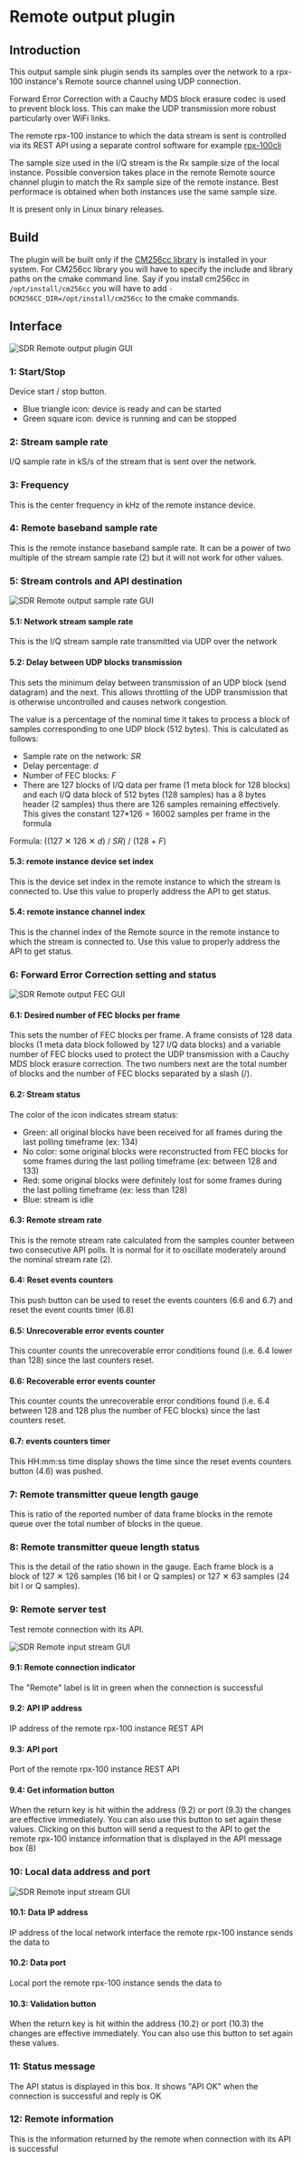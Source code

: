 <h1>Remote output plugin</h1>

<h2>Introduction</h2>

This output sample sink plugin sends its samples over the network to a rpx-100 instance's Remote source channel using UDP connection.

Forward Error Correction with a Cauchy MDS block erasure codec is used to prevent block loss. This can make the UDP transmission more robust particularly over WiFi links.

The remote rpx-100 instance to which the data stream is sent is controlled via its REST API using a separate control software for example [rpx-100cli](https://github.com/f4exb/rpx-100cli)

The sample size used in the I/Q stream is the Rx sample size of the local instance. Possible conversion takes place in the remote Remote source channel plugin to match the Rx sample size of the remote instance. Best performace is obtained when both instances use the same sample size.

It is present only in Linux binary releases.

<h2>Build</h2>

The plugin will be built only if the [CM256cc library](https://github.com/f4exb/cm256cc) is installed in your system. For CM256cc library you will have to specify the include and library paths on the cmake command line. Say if you install cm256cc in `/opt/install/cm256cc` you will have to add `-DCM256CC_DIR=/opt/install/cm256cc` to the cmake commands.

<h2>Interface</h2>

![SDR Remote output plugin GUI](../../../doc/img/RemoteOutput_plugin.png)

<h3>1: Start/Stop</h3>

Device start / stop button.

  - Blue triangle icon: device is ready and can be started
  - Green square icon: device is running and can be stopped

<h3>2: Stream sample rate</h3>

I/Q sample rate in kS/s of the stream that is sent over the network.

<h3>3: Frequency</h3>

This is the center frequency in kHz of the remote instance device.

<h3>4: Remote baseband sample rate</h3>

This is the remote instance baseband sample rate. It can be a power of two multiple of the stream sample rate (2) but it will not work for other values.

<h3>5: Stream controls and API destination</h3>

![SDR Remote output sample rate GUI](../../../doc/img/RemoteOutput_plugin_05.png)

<h4>5.1: Network stream sample rate</h4>

This is the I/Q stream sample rate transmitted via UDP over the network

<h4>5.2: Delay between UDP blocks transmission</h4>

This sets the minimum delay between transmission of an UDP block (send datagram) and the next. This allows throttling of the UDP transmission that is otherwise uncontrolled and causes network congestion.

The value is a percentage of the nominal time it takes to process a block of samples corresponding to one UDP block (512 bytes). This is calculated as follows:

  - Sample rate on the network: _SR_
  - Delay percentage: _d_
  - Number of FEC blocks: _F_
  - There are 127 blocks of I/Q data per frame (1 meta block for 128 blocks) and each I/Q data block of 512 bytes (128 samples) has a 8 bytes header (2 samples) thus there are 126 samples remaining effectively. This gives the constant 127*126 = 16002 samples per frame in the formula

Formula: ((127 &#x2715; 126 &#x2715; _d_) / _SR_) / (128 + _F_)

<h4>5.3: remote instance device set index</h4>

This is the device set index in the remote instance to which the stream is connected to. Use this value to properly address the API to get status.

<h4>5.4: remote instance channel index</h4>

This is the channel index of the Remote source in the remote instance to which the stream is connected to. Use this value to properly address the API to get status.

<h3>6: Forward Error Correction setting and status</h3>

![SDR Remote output FEC GUI](../../../doc/img/RemoteOutput_plugin_06.png)

<h4>6.1: Desired number of FEC blocks per frame</h4>

This sets the number of FEC blocks per frame. A frame consists of 128 data blocks (1 meta data block followed by 127 I/Q data blocks) and a variable number of FEC blocks used to protect the UDP transmission with a Cauchy MDS block erasure correction. The two numbers next are the total number of blocks and the number of FEC blocks separated by a slash (/).

<h4>6.2: Stream status</h4>

The color of the icon indicates stream status:

  - Green: all original blocks have been received for all frames during the last polling timeframe (ex: 134)
  - No color: some original blocks were reconstructed from FEC blocks for some frames during the last polling timeframe (ex: between 128 and 133)
  - Red: some original blocks were definitely lost for some frames during the last polling timeframe (ex: less than 128)
  - Blue: stream is idle

<h4>6.3: Remote stream rate</h4>

This is the remote stream rate calculated from the samples counter between two consecutive API polls. It is normal for it to oscillate moderately around the nominal stream rate (2).

<h4>6.4: Reset events counters</h4>

This push button can be used to reset the events counters (6.6 and 6.7) and reset the event counts timer (6.8)

<h4>6.5: Unrecoverable error events counter</h4>

This counter counts the unrecoverable error conditions found (i.e. 6.4 lower than 128) since the last counters reset.

<h4>6.6: Recoverable error events counter</h4>

This counter counts the unrecoverable error conditions found (i.e. 6.4 between 128 and 128 plus the number of FEC blocks) since the last counters reset.

<h4>6.7: events counters timer</h4>

This HH:mm:ss time display shows the time since the reset events counters button (4.6) was pushed.

<h3>7: Remote transmitter queue length gauge</h3>

This is ratio of the reported number of data frame blocks in the remote queue over the total number of blocks in the queue.

<h3>8: Remote transmitter queue length status</h3>

This is the detail of the ratio shown in the gauge. Each frame block is a block of 127 &#x2715; 126 samples (16 bit I or Q samples) or 127 &#x2715; 63 samples (24 bit I or Q samples).

<h3>9: Remote server test</h3>

Test remote connection with its API.

![SDR Remote input stream GUI](../../../doc/img/RemoteInput_plugin_05.png)

<h4>9.1: Remote connection indicator</h4>

The "Remote" label is lit in green when the connection is successful

<h4>9.2: API IP address</h4>

IP address of the remote rpx-100 instance REST API

<h4>9.3: API port</h4>

Port of the remote rpx-100 instance REST API

<h4>9.4: Get information button</h4>

When the return key is hit within the address (9.2) or port (9.3) the changes are effective immediately. You can also use this button to set again these values. Clicking on this button will send a request to the API to get the remote rpx-100 instance information that is displayed in the API message box (8)

<h3>10: Local data address and port</h3>

![SDR Remote input stream GUI](../../../doc/img/RemoteInput_plugin_06.png)

<h4>10.1: Data IP address</h4>

IP address of the local network interface the remote rpx-100 instance sends the data to

<h4>10.2: Data port</h4>

Local port the remote rpx-100 instance sends the data to

<h4>10.3: Validation button</h4>

When the return key is hit within the address (10.2) or port (10.3) the changes are effective immediately. You can also use this button to set again these values.

<h3>11: Status message</h3>

The API status is displayed in this box. It shows "API OK" when the connection is successful and reply is OK

<h3>12: Remote information</h3>

This is the information returned by the remote when connection with its API is successful
